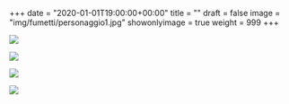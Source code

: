 +++
date = "2020-01-01T19:00:00+00:00"
title = ""
draft = false
image = "img/fumetti/personaggio1.jpg"
showonlyimage = true
weight = 999
+++

<!--more-->
![](/img/fumetti/personaggio1.jpg)

![](/img/fumetti/personaggio2.jpg)

![](/img/fumetti/personaggio3.jpg)

![](/img/fumetti/personaggio4.jpg)
